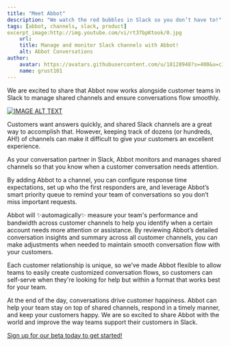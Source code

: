 ```yaml
---
title: "Meet Abbot"
description: "We watch the red bubbles in Slack so you don’t have to!"
tags: [abbot, channels, slack, product]
excerpt_image:http://img.youtube.com/vi/rt37bpKtook/0.jpg
    url: 
    title: Manage and monitor Slack channels with Abbot!
    alt: Abbot Conversations
author:
    avatar: https://avatars.githubusercontent.com/u/18128948?s=400&u=c1e2800aa069189445ce05e50376ad53aa06a793&v=4
    name: grust101
---
```


We are excited to share that Abbot now works alongside customer teams in Slack to manage shared channels and ensure conversations flow smoothly.

[![IMAGE ALT TEXT](http://img.youtube.com/vi/rt37bpKtook/0.jpg)](http://www.youtube.com/watch?v=rt37bpKtook "Video Title")

Customers want answers quickly, and shared Slack channels are a great way to accomplish that. However, keeping track of dozens (or hundreds, AH!) of channels can make it difficult to give your customers an excellent experience. 

As your conversation partner in Slack, Abbot monitors and manages shared channels so that you know when a customer conversation needs attention. 

By adding Abbot to a channel, you can configure response time expectations, set up who the first responders are, and leverage Abbot’s smart priority queue to remind your team of conversations so you don’t miss important requests. 

Abbot will ✨automagically✨ measure your team's performance and bandwidth across customer channels to help you identify when a certain account needs more attention or assistance. By reviewing Abbot’s detailed conversation insights and summary across all customer channels, you can make adjustments when needed to maintain smooth conversation flow with your customers.

Each customer relationship is unique, so we’ve made Abbot flexible to allow teams to easily create customized conversation flows, so customers can self-serve when they're looking for help but within a format that works best for your team.

At the end of the day, conversations drive customer happiness. Abbot can help your team stay on top of shared channels, respond in a timely manner, and keep your customers happy. We are so excited to share Abbot with the world and improve the way teams support their customers in Slack. 

[Sign up for our beta today to get started!](https://conversations.ab.bot/)
